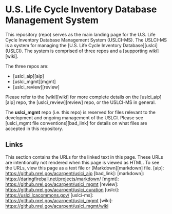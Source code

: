 U.S. Life Cycle Inventory Database Management System
==========
This repository (repo) serves as the main landing page for the U.S. Life Cycle Inventory Database Management System (USLCI-MS).
The USLCI-MS is a system for managing the [U.S. Life Cycle Inventory Database][uslci] (USLCI).  The system is comprised of three repos and a [supporting wiki][wiki].  

The three repos are:
* [uslci_aip][aip]
* [uslci_mgmt][mgmt]
* [uslci_review][review]

Please refer to the [wiki][wiki] for more complete details on the [uslci_aip][aip] repo, the [uslci_review][review] repo, or the USLCI-MS in general.

The **uslci_mgmt** repo (i.e. this repo) is reserved for files relevant to the development and ongoing management of the USLCI.  Please see [uslci_mgmt file conventions][bad_link] for details on what files are accepted in this repository.

## Links
This section contains the URLs for the linked text in this page. These URLs are intentionally not rendered when this page is viewed as HTML.  To see the URLs, view this page as a text file or [Markdown][markdown] file.
[aip]: https://github.nrel.gov/acarpent/uslci_aip
[bad_link]: 
[markdown]: https://daringfireball.net/projects/markdown/
[mgmt]: https://github.nrel.gov/acarpent/uslci_mgmt
[review]: https://github.nrel.gov/acarpent/uslci_curation
[uslci]: https://uslci.lcacommons.gov/
[uslci-ms]: https://github.nrel.gov/acarpent/uslci_mgmt
[wiki]: https://github.nrel.gov/acarpent/uslci_mgmt/wiki
